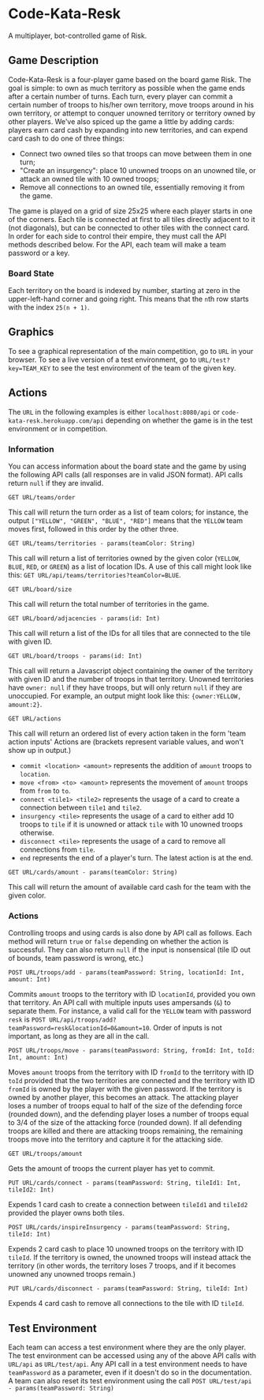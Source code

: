 # Code-Kata-Resk
A multiplayer, bot-controlled game of Risk.

## Game Description
Code-Kata-Resk is a four-player game based on the board game Risk. 
The goal is simple: to own as much territory as possible when the game ends after a certain number of turns. 
Each turn, every player can commit a certain number of troops to his/her own territory, move troops around in his  own territory, or attempt to conquer unowned territory or territory owned by other players. 
We've also spiced up the game a little by adding cards: players earn card cash by expanding into new territories, and can expend card cash to do one of three things:
 * Connect two owned tiles so that troops can move between them in one turn;
 * "Create an insurgency": place 10 unowned troops on an unowned tile, or attack an owned tile with 10 owned troops;
 * Remove all connections to an owned tile, essentially removing it from the game.

The game is played on a grid of size 25x25 where each player starts in one of the corners.
Each tile is connected at first to all tiles directly adjacent to it (not diagonals), but can be connected to other tiles with the connect card.
In order for each side to control their empire, they must call the API methods described below. 
For the API, each team will make a team password or a key.

### Board State

Each territory on the board is indexed by number, starting at zero in the upper-left-hand corner and going right. This means that the `n`th row starts with the index `25(n + 1)`.

## Graphics

To see a graphical representation of the main competition, go to `URL` in your browser. 
To see a live version of a test environment, go to `URL/test?key=TEAM_KEY` to see the test environment of the team of the given key.

## Actions 

The `URL` in the following examples is either `localhost:8080/api` or `code-kata-resk.herokuapp.com/api` depending on whether the game is in the test environment or in competition.
 
### Information
 
You can access information about the board state and the game by using the following API calls (all responses are in valid JSON format). API calls return `null` if they are invalid.

```GET URL/teams/order```

This call will return the turn order as a list of team colors; for instance, the output `["YELLOW", "GREEN", "BLUE", "RED"]` means that the `YELLOW` team moves first, followed in this order by the other three.
 
```GET URL/teams/territories - params(teamColor: String)```

This call will return a list of territories owned by the given color (`YELLOW`, `BLUE`, `RED`, or `GREEN`) as a list of location IDs. 
A use of this call might look like this: `GET URL/api/teams/territories?teamColor=BLUE`.

```GET URL/board/size```

This call will return the total number of territories in the game.

```GET URL/board/adjacencies - params(id: Int)```

This call will return a list of the IDs for all tiles that are connected to the tile with given ID.

```GET URL/board/troops - params(id: Int)```

This call will return a Javascript object containing the owner of the territory with given ID and the number of troops in that territory.
Unowned territories have `owner: null` if they have troops, but will only return `null` if they are unoccupied. For example, an output might look like this: `{owner:YELLOW, amount:2}`.

```GET URL/actions```

This call will return an ordered list of every action taken in the form 'team action inputs'
Actions are (brackets represent variable values, and won't show up in output.)
 * 	`commit <location> <amount>` represents the addition of `amount` troops to `location`.
 * 	`move <from> <to> <amount>` represents the movement of `amount` troops from `from` to `to`.
 * 	`connect <tile1> <tile2>` represents the usage of a card to create a connection between `tile1` and `tile2`.
 * 	`insurgency <tile>` represents the usage of a card to either add 10 troops to `tile` if it is unowned or attack `tile` with 10 unowned troops otherwise.
 * 	`disconnect <tile>` represents the usage of a card to remove all connections from `tile`.
 * 	`end` represents the end of a player's turn.
The latest action is at the end.

```GET URL/cards/amount - params(teamColor: String)```

This call will return the amount of available card cash for the team with the given color.

### Actions

Controlling troops and using cards is also done by API call as follows. 
Each method will return `true` or `false` depending on whether the action is successful. They can also return `null` if the input is nonsensical (tile ID out of bounds, team password is wrong, etc.)

```POST URL/troops/add - params(teamPassword: String, locationId: Int, amount: Int)```

Commits `amount` troops to the territory with ID `locationId`, provided you own that territory. 
An API call with multiple inputs uses ampersands (`&`) to separate them. 
For instance, a valid call for the `YELLOW` team with password `resk` is 
`POST URL/api/troops/add?teamPassword=resk&locationId=0&amount=10`.
Order of inputs is not important, as long as they are all in the call.

```POST URL/troops/move - params(teamPassword: String, fromId: Int, toId: Int, amount: Int)```

Moves `amount` troops from the territory with ID `fromId` to the territory with ID `toId` provided that the two territories are connected and the territory with ID `fromId` is owned by the player with the given password.
If the territory is owned by another player, this becomes an attack. 
The attacking player loses a number of troops equal to half of the size of the defending force (rounded down), and the defending player loses a number of troops equal to 3/4 of the size of the attacking force (rounded down).
If all defending troops are killed and there are attacking troops remaining, the remaining troops move into the territory and capture it for the attacking side.

```GET URL/troops/amount```

Gets the amount of troops the current player has yet to commit.

```PUT URL/cards/connect - params(teamPassword: String, tileId1: Int, tileId2: Int)```

Expends 1 card cash to create a connection between `tileId1` and `tileId2` provided the player owns both tiles.

```POST URL/cards/inspireInsurgency - params(teamPassword: String, tileId: Int)```

Expends 2 card cash to place 10 unowned troops on the territory with ID `tileId`. 
If the territory is owned, the unowned troops will instead attack the territory (in other words, the territory loses 7 troops, and if it becomes unowned any unowned troops remain.)

```PUT URL/cards/disconnect - params(teamPassword: String, tileId: Int)```

Expends 4 card cash to remove all connections to the tile with ID `tileId`.

## Test Environment

Each team can access a test environment where they are the only player. 
The test environment can be accessed using any of the above API calls with `URL/api` as `URL/test/api`.
Any API call in a test environment needs to have `teamPassword` as a parameter, even if it doesn't do so in the documentation.
A team can also reset its test environment using the call
```POST URL/test/api - params(teamPassword: String)```
